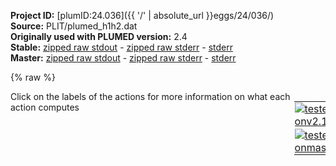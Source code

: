 **Project ID:** [plumID:24.036]({{ '/' | absolute_url }}eggs/24/036/)  
**Source:** PLIT/plumed_h1h2.dat  
**Originally used with PLUMED version:** 2.4  
**Stable:** [zipped raw stdout](plumed_h1h2.dat.plumed.stdout.txt.zip) - [zipped raw stderr](plumed_h1h2.dat.plumed.stderr.txt.zip) - [stderr](plumed_h1h2.dat.plumed.stderr)  
**Master:** [zipped raw stdout](plumed_h1h2.dat.plumed_master.stdout.txt.zip) - [zipped raw stderr](plumed_h1h2.dat.plumed_master.stderr.txt.zip) - [stderr](plumed_h1h2.dat.plumed_master.stderr)  

{% raw %}
<div style="width: 100%; float:left">
<div style="width: 90%; float:left" id="value_details_data/PLIT/plumed_h1h2.dat"> Click on the labels of the actions for more information on what each action computes </div>
<div style="width: 10%; float:left"><table><tr><td style="padding:1px"><a href="plumed_h1h2.dat.plumed.stderr"><img src="https://img.shields.io/badge/v2.10-passing-green.svg" alt="tested onv2.10" /></a></td></tr><tr><td style="padding:1px"><a href="plumed_h1h2.dat.plumed_master.stderr"><img src="https://img.shields.io/badge/master-failed-red.svg" alt="tested onmaster" /></a></td></tr></table></div></div>
<pre style="width=97%;">
<span class="plumedtooltip" style="color:green">WHOLEMOLECULES<span class="right">This action is used to rebuild molecules that can become split by the periodic boundary conditions. <a href="https://www.plumed.org/doc-master/user-doc/html/_w_h_o_l_e_m_o_l_e_c_u_l_e_s.html" style="color:green">More details</a><i></i></span></span> <span class="plumedtooltip">ENTITY0<span class="right">the atoms that make up a molecule that you wish to align<i></i></span></span>=1-166

<span style="display:none;" id="data/PLIT/plumed_h1h2.dat">The WHOLEMOLECULES action with label <b></b> calculates something</span><b name="data/PLIT/plumed_h1h2.datd0" onclick='showPath("data/PLIT/plumed_h1h2.dat","data/PLIT/plumed_h1h2.datd0","data/PLIT/plumed_h1h2.datd0","brown")'>d0</b>:  <span class="plumedtooltip" style="color:green">DISTANCE<span class="right">Calculate the distance between a pair of atoms. <a href="https://www.plumed.org/doc-master/user-doc/html/_d_i_s_t_a_n_c_e.html" style="color:green">More details</a><i></i></span></span> <span class="plumedtooltip">ATOMS<span class="right">the pair of atom that we are calculating the distance between<i></i></span></span>=14,32
<span style="display:none;" id="data/PLIT/plumed_h1h2.datd0">The DISTANCE action with label <b>d0</b> calculates the following quantities:<table  align="center" frame="void" width="95%" cellpadding="5%"><tr><td width="5%"><b> Quantity </b>  </td><td><b> Description </b> </td></tr><tr><td width="5%">d0.value</td><td>the DISTANCE between this pair of atoms</td></tr></table></span><b name="data/PLIT/plumed_h1h2.datd1" onclick='showPath("data/PLIT/plumed_h1h2.dat","data/PLIT/plumed_h1h2.datd1","data/PLIT/plumed_h1h2.datd1","brown")'>d1</b>:  <span class="plumedtooltip" style="color:green">DISTANCE<span class="right">Calculate the distance between a pair of atoms. <a href="https://www.plumed.org/doc-master/user-doc/html/_d_i_s_t_a_n_c_e.html" style="color:green">More details</a><i></i></span></span> <span class="plumedtooltip">ATOMS<span class="right">the pair of atom that we are calculating the distance between<i></i></span></span>=14,35
<span style="display:none;" id="data/PLIT/plumed_h1h2.datd1">The DISTANCE action with label <b>d1</b> calculates the following quantities:<table  align="center" frame="void" width="95%" cellpadding="5%"><tr><td width="5%"><b> Quantity </b>  </td><td><b> Description </b> </td></tr><tr><td width="5%">d1.value</td><td>the DISTANCE between this pair of atoms</td></tr></table></span><b name="data/PLIT/plumed_h1h2.datd2" onclick='showPath("data/PLIT/plumed_h1h2.dat","data/PLIT/plumed_h1h2.datd2","data/PLIT/plumed_h1h2.datd2","brown")'>d2</b>:  <span class="plumedtooltip" style="color:green">DISTANCE<span class="right">Calculate the distance between a pair of atoms. <a href="https://www.plumed.org/doc-master/user-doc/html/_d_i_s_t_a_n_c_e.html" style="color:green">More details</a><i></i></span></span> <span class="plumedtooltip">ATOMS<span class="right">the pair of atom that we are calculating the distance between<i></i></span></span>=8,27
<span style="display:none;" id="data/PLIT/plumed_h1h2.datd2">The DISTANCE action with label <b>d2</b> calculates the following quantities:<table  align="center" frame="void" width="95%" cellpadding="5%"><tr><td width="5%"><b> Quantity </b>  </td><td><b> Description </b> </td></tr><tr><td width="5%">d2.value</td><td>the DISTANCE between this pair of atoms</td></tr></table></span><b name="data/PLIT/plumed_h1h2.datd3" onclick='showPath("data/PLIT/plumed_h1h2.dat","data/PLIT/plumed_h1h2.datd3","data/PLIT/plumed_h1h2.datd3","brown")'>d3</b>:  <span class="plumedtooltip" style="color:green">DISTANCE<span class="right">Calculate the distance between a pair of atoms. <a href="https://www.plumed.org/doc-master/user-doc/html/_d_i_s_t_a_n_c_e.html" style="color:green">More details</a><i></i></span></span> <span class="plumedtooltip">ATOMS<span class="right">the pair of atom that we are calculating the distance between<i></i></span></span>=9,11
<span style="display:none;" id="data/PLIT/plumed_h1h2.datd3">The DISTANCE action with label <b>d3</b> calculates the following quantities:<table  align="center" frame="void" width="95%" cellpadding="5%"><tr><td width="5%"><b> Quantity </b>  </td><td><b> Description </b> </td></tr><tr><td width="5%">d3.value</td><td>the DISTANCE between this pair of atoms</td></tr></table></span><b name="data/PLIT/plumed_h1h2.datd4" onclick='showPath("data/PLIT/plumed_h1h2.dat","data/PLIT/plumed_h1h2.datd4","data/PLIT/plumed_h1h2.datd4","brown")'>d4</b>:  <span class="plumedtooltip" style="color:green">DISTANCE<span class="right">Calculate the distance between a pair of atoms. <a href="https://www.plumed.org/doc-master/user-doc/html/_d_i_s_t_a_n_c_e.html" style="color:green">More details</a><i></i></span></span> <span class="plumedtooltip">ATOMS<span class="right">the pair of atom that we are calculating the distance between<i></i></span></span>=9,23
<span style="display:none;" id="data/PLIT/plumed_h1h2.datd4">The DISTANCE action with label <b>d4</b> calculates the following quantities:<table  align="center" frame="void" width="95%" cellpadding="5%"><tr><td width="5%"><b> Quantity </b>  </td><td><b> Description </b> </td></tr><tr><td width="5%">d4.value</td><td>the DISTANCE between this pair of atoms</td></tr></table></span><b name="data/PLIT/plumed_h1h2.datd5" onclick='showPath("data/PLIT/plumed_h1h2.dat","data/PLIT/plumed_h1h2.datd5","data/PLIT/plumed_h1h2.datd5","brown")'>d5</b>:  <span class="plumedtooltip" style="color:green">DISTANCE<span class="right">Calculate the distance between a pair of atoms. <a href="https://www.plumed.org/doc-master/user-doc/html/_d_i_s_t_a_n_c_e.html" style="color:green">More details</a><i></i></span></span> <span class="plumedtooltip">ATOMS<span class="right">the pair of atom that we are calculating the distance between<i></i></span></span>=21,23
<span style="display:none;" id="data/PLIT/plumed_h1h2.datd5">The DISTANCE action with label <b>d5</b> calculates the following quantities:<table  align="center" frame="void" width="95%" cellpadding="5%"><tr><td width="5%"><b> Quantity </b>  </td><td><b> Description </b> </td></tr><tr><td width="5%">d5.value</td><td>the DISTANCE between this pair of atoms</td></tr></table></span><b name="data/PLIT/plumed_h1h2.datd6" onclick='showPath("data/PLIT/plumed_h1h2.dat","data/PLIT/plumed_h1h2.datd6","data/PLIT/plumed_h1h2.datd6","brown")'>d6</b>:  <span class="plumedtooltip" style="color:green">DISTANCE<span class="right">Calculate the distance between a pair of atoms. <a href="https://www.plumed.org/doc-master/user-doc/html/_d_i_s_t_a_n_c_e.html" style="color:green">More details</a><i></i></span></span> <span class="plumedtooltip">ATOMS<span class="right">the pair of atom that we are calculating the distance between<i></i></span></span>=35,40
<span style="display:none;" id="data/PLIT/plumed_h1h2.datd6">The DISTANCE action with label <b>d6</b> calculates the following quantities:<table  align="center" frame="void" width="95%" cellpadding="5%"><tr><td width="5%"><b> Quantity </b>  </td><td><b> Description </b> </td></tr><tr><td width="5%">d6.value</td><td>the DISTANCE between this pair of atoms</td></tr></table></span><b name="data/PLIT/plumed_h1h2.datddr0" onclick='showPath("data/PLIT/plumed_h1h2.dat","data/PLIT/plumed_h1h2.datddr0","data/PLIT/plumed_h1h2.datddr0","brown")'>ddr0</b>: <span class="plumedtooltip" style="color:green">TORSION<span class="right">Calculate a torsional angle. <a href="https://www.plumed.org/doc-master/user-doc/html/_t_o_r_s_i_o_n.html" style="color:green">More details</a><i></i></span></span> <span class="plumedtooltip">ATOMS<span class="right">the four atoms involved in the torsional angle<i></i></span></span>=14,62,63,17
<span style="display:none;" id="data/PLIT/plumed_h1h2.datddr0">The TORSION action with label <b>ddr0</b> calculates the following quantities:<table  align="center" frame="void" width="95%" cellpadding="5%"><tr><td width="5%"><b> Quantity </b>  </td><td><b> Description </b> </td></tr><tr><td width="5%">ddr0.value</td><td>the TORSION involving these atoms</td></tr></table></span><b name="data/PLIT/plumed_h1h2.datang0" onclick='showPath("data/PLIT/plumed_h1h2.dat","data/PLIT/plumed_h1h2.datang0","data/PLIT/plumed_h1h2.datang0","brown")'>ang0</b>: <span class="plumedtooltip" style="color:green">ANGLE<span class="right">Calculate an angle. <a href="https://www.plumed.org/doc-master/user-doc/html/_a_n_g_l_e.html" style="color:green">More details</a><i></i></span></span> <span class="plumedtooltip">ATOMS<span class="right">the list of atoms involved in this collective variable (either 3 or 4 atoms)<i></i></span></span>=1,62,65


<span style="display:none;" id="data/PLIT/plumed_h1h2.datang0">The ANGLE action with label <b>ang0</b> calculates the following quantities:<table  align="center" frame="void" width="95%" cellpadding="5%"><tr><td width="5%"><b> Quantity </b>  </td><td><b> Description </b> </td></tr><tr><td width="5%">ang0.value</td><td>the ANGLE involving these atoms</td></tr></table></span><span class="plumedtooltip" style="color:green">HISTOGRAM<span class="right">Accumulate the average probability density along a few CVs from a trajectory. <a href="https://www.plumed.org/doc-master/user-doc/html/_h_i_s_t_o_g_r_a_m.html" style="color:green">More details</a><i></i></span></span> ...
<span style="color:blue" class="comment">#UPDATE_FROM=50000</span>
  <span class="plumedtooltip">ARG<span class="right">the quantities that are being used to construct the histogram<i></i></span></span>=<b name="data/PLIT/plumed_h1h2.datd0">d0</b>
  <span class="plumedtooltip">GRID_MIN<span class="right"> the lower bounds for the grid<i></i></span></span>=0.2   <span class="plumedtooltip">GRID_MAX<span class="right"> the upper bounds for the grid<i></i></span></span>=1.2   <span class="plumedtooltip">GRID_BIN<span class="right">the number of bins for the grid<i></i></span></span>=100
  <span class="plumedtooltip">BANDWIDTH<span class="right">the bandwidths for kernel density esimtation<i></i></span></span>=0.01
  <span class="plumedtooltip">LABEL<span class="right">a label for the action so that its output can be referenced in the input to other actions<i></i></span></span>=<b name="data/PLIT/plumed_h1h2.dathh0" onclick='showPath("data/PLIT/plumed_h1h2.dat","data/PLIT/plumed_h1h2.dathh0","data/PLIT/plumed_h1h2.dathh0","brown")'>hh0</b>
... HISTOGRAM
<br/><span style="display:none;" id="data/PLIT/plumed_h1h2.dathh0">The HISTOGRAM action with label <b>hh0</b> calculates the following quantities:<table  align="center" frame="void" width="95%" cellpadding="5%"><tr><td width="5%"><b> Quantity </b>  </td><td><b> Description </b> </td></tr><tr><td width="5%">hh0.value</td><td>the estimate of the histogram as a function of the argument that was obtained</td></tr></table></span><b name="data/PLIT/plumed_h1h2.datff0" onclick='showPath("data/PLIT/plumed_h1h2.dat","data/PLIT/plumed_h1h2.datff0","data/PLIT/plumed_h1h2.datff0","brown")'>ff0</b>: <span class="plumedtooltip" style="color:green">CONVERT_TO_FES<span class="right">Convert a histogram to a free energy surface. <a href="https://www.plumed.org/doc-master/user-doc/html/_c_o_n_v_e_r_t__t_o__f_e_s.html" style="color:green">More details</a><i></i></span></span> <span class="plumedtooltip">GRID<span class="right">the histogram that you would like to convert into a free energy surface (old syntax)<i></i></span></span>=<b name="data/PLIT/plumed_h1h2.dathh0">hh0</b> <span class="plumedtooltip">TEMP<span class="right">the temperature at which you are operating<i></i></span></span>=300
<span style="display:none;" id="data/PLIT/plumed_h1h2.datff0">The CONVERT_TO_FES action with label <b>ff0</b> calculates the following quantities:<table  align="center" frame="void" width="95%" cellpadding="5%"><tr><td width="5%"><b> Quantity </b>  </td><td><b> Description </b> </td></tr><tr><td width="5%">ff0.value</td><td>the free energy surface</td></tr></table></span><span class="plumedtooltip" style="color:green">DUMPGRID<span class="right">Output the function on the grid to a file with the PLUMED grid format. <a href="https://www.plumed.org/doc-master/user-doc/html/_d_u_m_p_g_r_i_d.html" style="color:green">More details</a><i></i></span></span> <span class="plumedtooltip">GRID<span class="right">the grid you would like to print (can also use ARG for specifying what is being printed)<i></i></span></span>=<b name="data/PLIT/plumed_h1h2.datff0">ff0</b> <span class="plumedtooltip">FILE<span class="right"> the file on which to write the grid<i></i></span></span>=fes_d0.dat


<span class="plumedtooltip" style="color:green">HISTOGRAM<span class="right">Accumulate the average probability density along a few CVs from a trajectory. <a href="https://www.plumed.org/doc-master/user-doc/html/_h_i_s_t_o_g_r_a_m.html" style="color:green">More details</a><i></i></span></span> ...
<span style="color:blue" class="comment">#UPDATE_FROM=50000</span>
  <span class="plumedtooltip">ARG<span class="right">the quantities that are being used to construct the histogram<i></i></span></span>=<b name="data/PLIT/plumed_h1h2.datd1">d1</b>
  <span class="plumedtooltip">GRID_MIN<span class="right"> the lower bounds for the grid<i></i></span></span>=0.2   <span class="plumedtooltip">GRID_MAX<span class="right"> the upper bounds for the grid<i></i></span></span>=1.2   <span class="plumedtooltip">GRID_BIN<span class="right">the number of bins for the grid<i></i></span></span>=100
  <span class="plumedtooltip">BANDWIDTH<span class="right">the bandwidths for kernel density esimtation<i></i></span></span>=0.01
  <span class="plumedtooltip">LABEL<span class="right">a label for the action so that its output can be referenced in the input to other actions<i></i></span></span>=<b name="data/PLIT/plumed_h1h2.dathh1" onclick='showPath("data/PLIT/plumed_h1h2.dat","data/PLIT/plumed_h1h2.dathh1","data/PLIT/plumed_h1h2.dathh1","brown")'>hh1</b>
... HISTOGRAM
<br/><span style="display:none;" id="data/PLIT/plumed_h1h2.dathh1">The HISTOGRAM action with label <b>hh1</b> calculates the following quantities:<table  align="center" frame="void" width="95%" cellpadding="5%"><tr><td width="5%"><b> Quantity </b>  </td><td><b> Description </b> </td></tr><tr><td width="5%">hh1.value</td><td>the estimate of the histogram as a function of the argument that was obtained</td></tr></table></span><b name="data/PLIT/plumed_h1h2.datff1" onclick='showPath("data/PLIT/plumed_h1h2.dat","data/PLIT/plumed_h1h2.datff1","data/PLIT/plumed_h1h2.datff1","brown")'>ff1</b>: <span class="plumedtooltip" style="color:green">CONVERT_TO_FES<span class="right">Convert a histogram to a free energy surface. <a href="https://www.plumed.org/doc-master/user-doc/html/_c_o_n_v_e_r_t__t_o__f_e_s.html" style="color:green">More details</a><i></i></span></span> <span class="plumedtooltip">GRID<span class="right">the histogram that you would like to convert into a free energy surface (old syntax)<i></i></span></span>=<b name="data/PLIT/plumed_h1h2.dathh1">hh1</b> <span class="plumedtooltip">TEMP<span class="right">the temperature at which you are operating<i></i></span></span>=300
<span style="display:none;" id="data/PLIT/plumed_h1h2.datff1">The CONVERT_TO_FES action with label <b>ff1</b> calculates the following quantities:<table  align="center" frame="void" width="95%" cellpadding="5%"><tr><td width="5%"><b> Quantity </b>  </td><td><b> Description </b> </td></tr><tr><td width="5%">ff1.value</td><td>the free energy surface</td></tr></table></span><span class="plumedtooltip" style="color:green">DUMPGRID<span class="right">Output the function on the grid to a file with the PLUMED grid format. <a href="https://www.plumed.org/doc-master/user-doc/html/_d_u_m_p_g_r_i_d.html" style="color:green">More details</a><i></i></span></span> <span class="plumedtooltip">GRID<span class="right">the grid you would like to print (can also use ARG for specifying what is being printed)<i></i></span></span>=<b name="data/PLIT/plumed_h1h2.datff1">ff1</b> <span class="plumedtooltip">FILE<span class="right"> the file on which to write the grid<i></i></span></span>=fes_d1.dat

<span class="plumedtooltip" style="color:green">HISTOGRAM<span class="right">Accumulate the average probability density along a few CVs from a trajectory. <a href="https://www.plumed.org/doc-master/user-doc/html/_h_i_s_t_o_g_r_a_m.html" style="color:green">More details</a><i></i></span></span> ...
<span style="color:blue" class="comment">#UPDATE_FROM=50000</span>
  <span class="plumedtooltip">ARG<span class="right">the quantities that are being used to construct the histogram<i></i></span></span>=<b name="data/PLIT/plumed_h1h2.datd2">d2</b> 
  <span class="plumedtooltip">GRID_MIN<span class="right"> the lower bounds for the grid<i></i></span></span>=0.2   <span class="plumedtooltip">GRID_MAX<span class="right"> the upper bounds for the grid<i></i></span></span>=1.2   <span class="plumedtooltip">GRID_BIN<span class="right">the number of bins for the grid<i></i></span></span>=100
  <span class="plumedtooltip">BANDWIDTH<span class="right">the bandwidths for kernel density esimtation<i></i></span></span>=0.01
  <span class="plumedtooltip">LABEL<span class="right">a label for the action so that its output can be referenced in the input to other actions<i></i></span></span>=<b name="data/PLIT/plumed_h1h2.dathh2" onclick='showPath("data/PLIT/plumed_h1h2.dat","data/PLIT/plumed_h1h2.dathh2","data/PLIT/plumed_h1h2.dathh2","brown")'>hh2</b>
... HISTOGRAM
<br/><span style="display:none;" id="data/PLIT/plumed_h1h2.dathh2">The HISTOGRAM action with label <b>hh2</b> calculates the following quantities:<table  align="center" frame="void" width="95%" cellpadding="5%"><tr><td width="5%"><b> Quantity </b>  </td><td><b> Description </b> </td></tr><tr><td width="5%">hh2.value</td><td>the estimate of the histogram as a function of the argument that was obtained</td></tr></table></span><b name="data/PLIT/plumed_h1h2.datff2" onclick='showPath("data/PLIT/plumed_h1h2.dat","data/PLIT/plumed_h1h2.datff2","data/PLIT/plumed_h1h2.datff2","brown")'>ff2</b>: <span class="plumedtooltip" style="color:green">CONVERT_TO_FES<span class="right">Convert a histogram to a free energy surface. <a href="https://www.plumed.org/doc-master/user-doc/html/_c_o_n_v_e_r_t__t_o__f_e_s.html" style="color:green">More details</a><i></i></span></span> <span class="plumedtooltip">GRID<span class="right">the histogram that you would like to convert into a free energy surface (old syntax)<i></i></span></span>=<b name="data/PLIT/plumed_h1h2.dathh2">hh2</b> <span class="plumedtooltip">TEMP<span class="right">the temperature at which you are operating<i></i></span></span>=300
<span style="display:none;" id="data/PLIT/plumed_h1h2.datff2">The CONVERT_TO_FES action with label <b>ff2</b> calculates the following quantities:<table  align="center" frame="void" width="95%" cellpadding="5%"><tr><td width="5%"><b> Quantity </b>  </td><td><b> Description </b> </td></tr><tr><td width="5%">ff2.value</td><td>the free energy surface</td></tr></table></span><span class="plumedtooltip" style="color:green">DUMPGRID<span class="right">Output the function on the grid to a file with the PLUMED grid format. <a href="https://www.plumed.org/doc-master/user-doc/html/_d_u_m_p_g_r_i_d.html" style="color:green">More details</a><i></i></span></span> <span class="plumedtooltip">GRID<span class="right">the grid you would like to print (can also use ARG for specifying what is being printed)<i></i></span></span>=<b name="data/PLIT/plumed_h1h2.datff2">ff2</b> <span class="plumedtooltip">FILE<span class="right"> the file on which to write the grid<i></i></span></span>=fes_d2.dat

<span class="plumedtooltip" style="color:green">HISTOGRAM<span class="right">Accumulate the average probability density along a few CVs from a trajectory. <a href="https://www.plumed.org/doc-master/user-doc/html/_h_i_s_t_o_g_r_a_m.html" style="color:green">More details</a><i></i></span></span> ...
<span style="color:blue" class="comment">#UPDATE_FROM=50000</span>
  <span class="plumedtooltip">ARG<span class="right">the quantities that are being used to construct the histogram<i></i></span></span>=<b name="data/PLIT/plumed_h1h2.datd3">d3</b>
  <span class="plumedtooltip">GRID_MIN<span class="right"> the lower bounds for the grid<i></i></span></span>=0.2   <span class="plumedtooltip">GRID_MAX<span class="right"> the upper bounds for the grid<i></i></span></span>=1.2   <span class="plumedtooltip">GRID_BIN<span class="right">the number of bins for the grid<i></i></span></span>=100
  <span class="plumedtooltip">BANDWIDTH<span class="right">the bandwidths for kernel density esimtation<i></i></span></span>=0.01
  <span class="plumedtooltip">LABEL<span class="right">a label for the action so that its output can be referenced in the input to other actions<i></i></span></span>=<b name="data/PLIT/plumed_h1h2.dathh3" onclick='showPath("data/PLIT/plumed_h1h2.dat","data/PLIT/plumed_h1h2.dathh3","data/PLIT/plumed_h1h2.dathh3","brown")'>hh3</b>
... HISTOGRAM
<br/><span style="display:none;" id="data/PLIT/plumed_h1h2.dathh3">The HISTOGRAM action with label <b>hh3</b> calculates the following quantities:<table  align="center" frame="void" width="95%" cellpadding="5%"><tr><td width="5%"><b> Quantity </b>  </td><td><b> Description </b> </td></tr><tr><td width="5%">hh3.value</td><td>the estimate of the histogram as a function of the argument that was obtained</td></tr></table></span><b name="data/PLIT/plumed_h1h2.datff3" onclick='showPath("data/PLIT/plumed_h1h2.dat","data/PLIT/plumed_h1h2.datff3","data/PLIT/plumed_h1h2.datff3","brown")'>ff3</b>: <span class="plumedtooltip" style="color:green">CONVERT_TO_FES<span class="right">Convert a histogram to a free energy surface. <a href="https://www.plumed.org/doc-master/user-doc/html/_c_o_n_v_e_r_t__t_o__f_e_s.html" style="color:green">More details</a><i></i></span></span> <span class="plumedtooltip">GRID<span class="right">the histogram that you would like to convert into a free energy surface (old syntax)<i></i></span></span>=<b name="data/PLIT/plumed_h1h2.dathh3">hh3</b> <span class="plumedtooltip">TEMP<span class="right">the temperature at which you are operating<i></i></span></span>=300
<span style="display:none;" id="data/PLIT/plumed_h1h2.datff3">The CONVERT_TO_FES action with label <b>ff3</b> calculates the following quantities:<table  align="center" frame="void" width="95%" cellpadding="5%"><tr><td width="5%"><b> Quantity </b>  </td><td><b> Description </b> </td></tr><tr><td width="5%">ff3.value</td><td>the free energy surface</td></tr></table></span><span class="plumedtooltip" style="color:green">DUMPGRID<span class="right">Output the function on the grid to a file with the PLUMED grid format. <a href="https://www.plumed.org/doc-master/user-doc/html/_d_u_m_p_g_r_i_d.html" style="color:green">More details</a><i></i></span></span> <span class="plumedtooltip">GRID<span class="right">the grid you would like to print (can also use ARG for specifying what is being printed)<i></i></span></span>=<b name="data/PLIT/plumed_h1h2.datff3">ff3</b> <span class="plumedtooltip">FILE<span class="right"> the file on which to write the grid<i></i></span></span>=fes_d3.dat

<span class="plumedtooltip" style="color:green">HISTOGRAM<span class="right">Accumulate the average probability density along a few CVs from a trajectory. <a href="https://www.plumed.org/doc-master/user-doc/html/_h_i_s_t_o_g_r_a_m.html" style="color:green">More details</a><i></i></span></span> ...
<span style="color:blue" class="comment">#UPDATE_FROM=50000</span>
  <span class="plumedtooltip">ARG<span class="right">the quantities that are being used to construct the histogram<i></i></span></span>=<b name="data/PLIT/plumed_h1h2.datd4">d4</b>
  <span class="plumedtooltip">GRID_MIN<span class="right"> the lower bounds for the grid<i></i></span></span>=0.2   <span class="plumedtooltip">GRID_MAX<span class="right"> the upper bounds for the grid<i></i></span></span>=1.2   <span class="plumedtooltip">GRID_BIN<span class="right">the number of bins for the grid<i></i></span></span>=100
  <span class="plumedtooltip">BANDWIDTH<span class="right">the bandwidths for kernel density esimtation<i></i></span></span>=0.01
  <span class="plumedtooltip">LABEL<span class="right">a label for the action so that its output can be referenced in the input to other actions<i></i></span></span>=<b name="data/PLIT/plumed_h1h2.dathh4" onclick='showPath("data/PLIT/plumed_h1h2.dat","data/PLIT/plumed_h1h2.dathh4","data/PLIT/plumed_h1h2.dathh4","brown")'>hh4</b>
... HISTOGRAM
<br/><span style="display:none;" id="data/PLIT/plumed_h1h2.dathh4">The HISTOGRAM action with label <b>hh4</b> calculates the following quantities:<table  align="center" frame="void" width="95%" cellpadding="5%"><tr><td width="5%"><b> Quantity </b>  </td><td><b> Description </b> </td></tr><tr><td width="5%">hh4.value</td><td>the estimate of the histogram as a function of the argument that was obtained</td></tr></table></span><b name="data/PLIT/plumed_h1h2.datff4" onclick='showPath("data/PLIT/plumed_h1h2.dat","data/PLIT/plumed_h1h2.datff4","data/PLIT/plumed_h1h2.datff4","brown")'>ff4</b>: <span class="plumedtooltip" style="color:green">CONVERT_TO_FES<span class="right">Convert a histogram to a free energy surface. <a href="https://www.plumed.org/doc-master/user-doc/html/_c_o_n_v_e_r_t__t_o__f_e_s.html" style="color:green">More details</a><i></i></span></span> <span class="plumedtooltip">GRID<span class="right">the histogram that you would like to convert into a free energy surface (old syntax)<i></i></span></span>=<b name="data/PLIT/plumed_h1h2.dathh4">hh4</b> <span class="plumedtooltip">TEMP<span class="right">the temperature at which you are operating<i></i></span></span>=300
<span style="display:none;" id="data/PLIT/plumed_h1h2.datff4">The CONVERT_TO_FES action with label <b>ff4</b> calculates the following quantities:<table  align="center" frame="void" width="95%" cellpadding="5%"><tr><td width="5%"><b> Quantity </b>  </td><td><b> Description </b> </td></tr><tr><td width="5%">ff4.value</td><td>the free energy surface</td></tr></table></span><span class="plumedtooltip" style="color:green">DUMPGRID<span class="right">Output the function on the grid to a file with the PLUMED grid format. <a href="https://www.plumed.org/doc-master/user-doc/html/_d_u_m_p_g_r_i_d.html" style="color:green">More details</a><i></i></span></span> <span class="plumedtooltip">GRID<span class="right">the grid you would like to print (can also use ARG for specifying what is being printed)<i></i></span></span>=<b name="data/PLIT/plumed_h1h2.datff4">ff4</b> <span class="plumedtooltip">FILE<span class="right"> the file on which to write the grid<i></i></span></span>=fes_d4.dat

<span class="plumedtooltip" style="color:green">HISTOGRAM<span class="right">Accumulate the average probability density along a few CVs from a trajectory. <a href="https://www.plumed.org/doc-master/user-doc/html/_h_i_s_t_o_g_r_a_m.html" style="color:green">More details</a><i></i></span></span> ...
<span style="color:blue" class="comment">#UPDATE_FROM=50000</span>
  <span class="plumedtooltip">ARG<span class="right">the quantities that are being used to construct the histogram<i></i></span></span>=<b name="data/PLIT/plumed_h1h2.datd5">d5</b>
  <span class="plumedtooltip">GRID_MIN<span class="right"> the lower bounds for the grid<i></i></span></span>=0.2   <span class="plumedtooltip">GRID_MAX<span class="right"> the upper bounds for the grid<i></i></span></span>=1.2   <span class="plumedtooltip">GRID_BIN<span class="right">the number of bins for the grid<i></i></span></span>=100
  <span class="plumedtooltip">BANDWIDTH<span class="right">the bandwidths for kernel density esimtation<i></i></span></span>=0.01
  <span class="plumedtooltip">LABEL<span class="right">a label for the action so that its output can be referenced in the input to other actions<i></i></span></span>=<b name="data/PLIT/plumed_h1h2.dathh5" onclick='showPath("data/PLIT/plumed_h1h2.dat","data/PLIT/plumed_h1h2.dathh5","data/PLIT/plumed_h1h2.dathh5","brown")'>hh5</b>
... HISTOGRAM
<br/><span style="display:none;" id="data/PLIT/plumed_h1h2.dathh5">The HISTOGRAM action with label <b>hh5</b> calculates the following quantities:<table  align="center" frame="void" width="95%" cellpadding="5%"><tr><td width="5%"><b> Quantity </b>  </td><td><b> Description </b> </td></tr><tr><td width="5%">hh5.value</td><td>the estimate of the histogram as a function of the argument that was obtained</td></tr></table></span><b name="data/PLIT/plumed_h1h2.datff5" onclick='showPath("data/PLIT/plumed_h1h2.dat","data/PLIT/plumed_h1h2.datff5","data/PLIT/plumed_h1h2.datff5","brown")'>ff5</b>: <span class="plumedtooltip" style="color:green">CONVERT_TO_FES<span class="right">Convert a histogram to a free energy surface. <a href="https://www.plumed.org/doc-master/user-doc/html/_c_o_n_v_e_r_t__t_o__f_e_s.html" style="color:green">More details</a><i></i></span></span> <span class="plumedtooltip">GRID<span class="right">the histogram that you would like to convert into a free energy surface (old syntax)<i></i></span></span>=<b name="data/PLIT/plumed_h1h2.dathh5">hh5</b> <span class="plumedtooltip">TEMP<span class="right">the temperature at which you are operating<i></i></span></span>=300
<span style="display:none;" id="data/PLIT/plumed_h1h2.datff5">The CONVERT_TO_FES action with label <b>ff5</b> calculates the following quantities:<table  align="center" frame="void" width="95%" cellpadding="5%"><tr><td width="5%"><b> Quantity </b>  </td><td><b> Description </b> </td></tr><tr><td width="5%">ff5.value</td><td>the free energy surface</td></tr></table></span><span class="plumedtooltip" style="color:green">DUMPGRID<span class="right">Output the function on the grid to a file with the PLUMED grid format. <a href="https://www.plumed.org/doc-master/user-doc/html/_d_u_m_p_g_r_i_d.html" style="color:green">More details</a><i></i></span></span> <span class="plumedtooltip">GRID<span class="right">the grid you would like to print (can also use ARG for specifying what is being printed)<i></i></span></span>=<b name="data/PLIT/plumed_h1h2.datff5">ff5</b> <span class="plumedtooltip">FILE<span class="right"> the file on which to write the grid<i></i></span></span>=fes_d5.dat

<span class="plumedtooltip" style="color:green">HISTOGRAM<span class="right">Accumulate the average probability density along a few CVs from a trajectory. <a href="https://www.plumed.org/doc-master/user-doc/html/_h_i_s_t_o_g_r_a_m.html" style="color:green">More details</a><i></i></span></span> ...
<span style="color:blue" class="comment">#UPDATE_FROM=50000</span>
  <span class="plumedtooltip">ARG<span class="right">the quantities that are being used to construct the histogram<i></i></span></span>=<b name="data/PLIT/plumed_h1h2.datd6">d6</b>
  <span class="plumedtooltip">GRID_MIN<span class="right"> the lower bounds for the grid<i></i></span></span>=0.2   <span class="plumedtooltip">GRID_MAX<span class="right"> the upper bounds for the grid<i></i></span></span>=1.2   <span class="plumedtooltip">GRID_BIN<span class="right">the number of bins for the grid<i></i></span></span>=100
  <span class="plumedtooltip">BANDWIDTH<span class="right">the bandwidths for kernel density esimtation<i></i></span></span>=0.01
  <span class="plumedtooltip">LABEL<span class="right">a label for the action so that its output can be referenced in the input to other actions<i></i></span></span>=<b name="data/PLIT/plumed_h1h2.dathh6" onclick='showPath("data/PLIT/plumed_h1h2.dat","data/PLIT/plumed_h1h2.dathh6","data/PLIT/plumed_h1h2.dathh6","brown")'>hh6</b>
... HISTOGRAM
<br/><span style="display:none;" id="data/PLIT/plumed_h1h2.dathh6">The HISTOGRAM action with label <b>hh6</b> calculates the following quantities:<table  align="center" frame="void" width="95%" cellpadding="5%"><tr><td width="5%"><b> Quantity </b>  </td><td><b> Description </b> </td></tr><tr><td width="5%">hh6.value</td><td>the estimate of the histogram as a function of the argument that was obtained</td></tr></table></span><b name="data/PLIT/plumed_h1h2.datff6" onclick='showPath("data/PLIT/plumed_h1h2.dat","data/PLIT/plumed_h1h2.datff6","data/PLIT/plumed_h1h2.datff6","brown")'>ff6</b>: <span class="plumedtooltip" style="color:green">CONVERT_TO_FES<span class="right">Convert a histogram to a free energy surface. <a href="https://www.plumed.org/doc-master/user-doc/html/_c_o_n_v_e_r_t__t_o__f_e_s.html" style="color:green">More details</a><i></i></span></span> <span class="plumedtooltip">GRID<span class="right">the histogram that you would like to convert into a free energy surface (old syntax)<i></i></span></span>=<b name="data/PLIT/plumed_h1h2.dathh6">hh6</b> <span class="plumedtooltip">TEMP<span class="right">the temperature at which you are operating<i></i></span></span>=300
<span style="display:none;" id="data/PLIT/plumed_h1h2.datff6">The CONVERT_TO_FES action with label <b>ff6</b> calculates the following quantities:<table  align="center" frame="void" width="95%" cellpadding="5%"><tr><td width="5%"><b> Quantity </b>  </td><td><b> Description </b> </td></tr><tr><td width="5%">ff6.value</td><td>the free energy surface</td></tr></table></span><span class="plumedtooltip" style="color:green">DUMPGRID<span class="right">Output the function on the grid to a file with the PLUMED grid format. <a href="https://www.plumed.org/doc-master/user-doc/html/_d_u_m_p_g_r_i_d.html" style="color:green">More details</a><i></i></span></span> <span class="plumedtooltip">GRID<span class="right">the grid you would like to print (can also use ARG for specifying what is being printed)<i></i></span></span>=<b name="data/PLIT/plumed_h1h2.datff6">ff6</b> <span class="plumedtooltip">FILE<span class="right"> the file on which to write the grid<i></i></span></span>=fes_d6.dat


<span class="plumedtooltip" style="color:green">HISTOGRAM<span class="right">Accumulate the average probability density along a few CVs from a trajectory. <a href="https://www.plumed.org/doc-master/user-doc/html/_h_i_s_t_o_g_r_a_m.html" style="color:green">More details</a><i></i></span></span> ...
<span style="color:blue" class="comment">#UPDATE_FROM=50000</span>
  <span class="plumedtooltip">ARG<span class="right">the quantities that are being used to construct the histogram<i></i></span></span>=<b name="data/PLIT/plumed_h1h2.datd0">d0</b>,<b name="data/PLIT/plumed_h1h2.datd1">d1</b>
  <span class="plumedtooltip">GRID_MIN<span class="right"> the lower bounds for the grid<i></i></span></span>=0.2,0.2   <span class="plumedtooltip">GRID_MAX<span class="right"> the upper bounds for the grid<i></i></span></span>=1.2,1.2   <span class="plumedtooltip">GRID_BIN<span class="right">the number of bins for the grid<i></i></span></span>=100,100
  <span class="plumedtooltip">BANDWIDTH<span class="right">the bandwidths for kernel density esimtation<i></i></span></span>=0.01,0.01
  <span class="plumedtooltip">LABEL<span class="right">a label for the action so that its output can be referenced in the input to other actions<i></i></span></span>=<b name="data/PLIT/plumed_h1h2.dathh7" onclick='showPath("data/PLIT/plumed_h1h2.dat","data/PLIT/plumed_h1h2.dathh7","data/PLIT/plumed_h1h2.dathh7","brown")'>hh7</b>
... HISTOGRAM
<br/><span style="display:none;" id="data/PLIT/plumed_h1h2.dathh7">The HISTOGRAM action with label <b>hh7</b> calculates the following quantities:<table  align="center" frame="void" width="95%" cellpadding="5%"><tr><td width="5%"><b> Quantity </b>  </td><td><b> Description </b> </td></tr><tr><td width="5%">hh7.value</td><td>the estimate of the histogram as a function of the argument that was obtained</td></tr></table></span><b name="data/PLIT/plumed_h1h2.datff7" onclick='showPath("data/PLIT/plumed_h1h2.dat","data/PLIT/plumed_h1h2.datff7","data/PLIT/plumed_h1h2.datff7","brown")'>ff7</b>: <span class="plumedtooltip" style="color:green">CONVERT_TO_FES<span class="right">Convert a histogram to a free energy surface. <a href="https://www.plumed.org/doc-master/user-doc/html/_c_o_n_v_e_r_t__t_o__f_e_s.html" style="color:green">More details</a><i></i></span></span> <span class="plumedtooltip">GRID<span class="right">the histogram that you would like to convert into a free energy surface (old syntax)<i></i></span></span>=<b name="data/PLIT/plumed_h1h2.dathh7">hh7</b> <span class="plumedtooltip">TEMP<span class="right">the temperature at which you are operating<i></i></span></span>=300
<span style="display:none;" id="data/PLIT/plumed_h1h2.datff7">The CONVERT_TO_FES action with label <b>ff7</b> calculates the following quantities:<table  align="center" frame="void" width="95%" cellpadding="5%"><tr><td width="5%"><b> Quantity </b>  </td><td><b> Description </b> </td></tr><tr><td width="5%">ff7.value</td><td>the free energy surface</td></tr></table></span><span class="plumedtooltip" style="color:green">DUMPGRID<span class="right">Output the function on the grid to a file with the PLUMED grid format. <a href="https://www.plumed.org/doc-master/user-doc/html/_d_u_m_p_g_r_i_d.html" style="color:green">More details</a><i></i></span></span> <span class="plumedtooltip">GRID<span class="right">the grid you would like to print (can also use ARG for specifying what is being printed)<i></i></span></span>=<b name="data/PLIT/plumed_h1h2.datff7">ff7</b> <span class="plumedtooltip">FILE<span class="right"> the file on which to write the grid<i></i></span></span>=fes_d0d1.dat


<span class="plumedtooltip" style="color:green">HISTOGRAM<span class="right">Accumulate the average probability density along a few CVs from a trajectory. <a href="https://www.plumed.org/doc-master/user-doc/html/_h_i_s_t_o_g_r_a_m.html" style="color:green">More details</a><i></i></span></span> ...
<span style="color:blue" class="comment">#UPDATE_FROM=50000</span>
  <span class="plumedtooltip">ARG<span class="right">the quantities that are being used to construct the histogram<i></i></span></span>=<b name="data/PLIT/plumed_h1h2.datd1">d1</b>,<b name="data/PLIT/plumed_h1h2.datd2">d2</b>
  <span class="plumedtooltip">GRID_MIN<span class="right"> the lower bounds for the grid<i></i></span></span>=0.2,0.2   <span class="plumedtooltip">GRID_MAX<span class="right"> the upper bounds for the grid<i></i></span></span>=1.2,1.2   <span class="plumedtooltip">GRID_BIN<span class="right">the number of bins for the grid<i></i></span></span>=100,100
  <span class="plumedtooltip">BANDWIDTH<span class="right">the bandwidths for kernel density esimtation<i></i></span></span>=0.01,0.01
  <span class="plumedtooltip">LABEL<span class="right">a label for the action so that its output can be referenced in the input to other actions<i></i></span></span>=<b name="data/PLIT/plumed_h1h2.dathh8" onclick='showPath("data/PLIT/plumed_h1h2.dat","data/PLIT/plumed_h1h2.dathh8","data/PLIT/plumed_h1h2.dathh8","brown")'>hh8</b>
... HISTOGRAM
<br/><span style="display:none;" id="data/PLIT/plumed_h1h2.dathh8">The HISTOGRAM action with label <b>hh8</b> calculates the following quantities:<table  align="center" frame="void" width="95%" cellpadding="5%"><tr><td width="5%"><b> Quantity </b>  </td><td><b> Description </b> </td></tr><tr><td width="5%">hh8.value</td><td>the estimate of the histogram as a function of the argument that was obtained</td></tr></table></span><b name="data/PLIT/plumed_h1h2.datff8" onclick='showPath("data/PLIT/plumed_h1h2.dat","data/PLIT/plumed_h1h2.datff8","data/PLIT/plumed_h1h2.datff8","brown")'>ff8</b>: <span class="plumedtooltip" style="color:green">CONVERT_TO_FES<span class="right">Convert a histogram to a free energy surface. <a href="https://www.plumed.org/doc-master/user-doc/html/_c_o_n_v_e_r_t__t_o__f_e_s.html" style="color:green">More details</a><i></i></span></span> <span class="plumedtooltip">GRID<span class="right">the histogram that you would like to convert into a free energy surface (old syntax)<i></i></span></span>=<b name="data/PLIT/plumed_h1h2.dathh8">hh8</b> <span class="plumedtooltip">TEMP<span class="right">the temperature at which you are operating<i></i></span></span>=300
<span style="display:none;" id="data/PLIT/plumed_h1h2.datff8">The CONVERT_TO_FES action with label <b>ff8</b> calculates the following quantities:<table  align="center" frame="void" width="95%" cellpadding="5%"><tr><td width="5%"><b> Quantity </b>  </td><td><b> Description </b> </td></tr><tr><td width="5%">ff8.value</td><td>the free energy surface</td></tr></table></span><span class="plumedtooltip" style="color:green">DUMPGRID<span class="right">Output the function on the grid to a file with the PLUMED grid format. <a href="https://www.plumed.org/doc-master/user-doc/html/_d_u_m_p_g_r_i_d.html" style="color:green">More details</a><i></i></span></span> <span class="plumedtooltip">GRID<span class="right">the grid you would like to print (can also use ARG for specifying what is being printed)<i></i></span></span>=<b name="data/PLIT/plumed_h1h2.datff8">ff8</b> <span class="plumedtooltip">FILE<span class="right"> the file on which to write the grid<i></i></span></span>=fes_d1d2.dat

<span class="plumedtooltip" style="color:green">HISTOGRAM<span class="right">Accumulate the average probability density along a few CVs from a trajectory. <a href="https://www.plumed.org/doc-master/user-doc/html/_h_i_s_t_o_g_r_a_m.html" style="color:green">More details</a><i></i></span></span> ...
<span style="color:blue" class="comment">#UPDATE_FROM=50000</span>
  <span class="plumedtooltip">ARG<span class="right">the quantities that are being used to construct the histogram<i></i></span></span>=<b name="data/PLIT/plumed_h1h2.datd2">d2</b>,<b name="data/PLIT/plumed_h1h2.datd3">d3</b>
  <span class="plumedtooltip">GRID_MIN<span class="right"> the lower bounds for the grid<i></i></span></span>=0.2,0.2   <span class="plumedtooltip">GRID_MAX<span class="right"> the upper bounds for the grid<i></i></span></span>=1.2,1.2   <span class="plumedtooltip">GRID_BIN<span class="right">the number of bins for the grid<i></i></span></span>=100,100
  <span class="plumedtooltip">BANDWIDTH<span class="right">the bandwidths for kernel density esimtation<i></i></span></span>=0.01,0.01
  <span class="plumedtooltip">LABEL<span class="right">a label for the action so that its output can be referenced in the input to other actions<i></i></span></span>=<b name="data/PLIT/plumed_h1h2.dathh9" onclick='showPath("data/PLIT/plumed_h1h2.dat","data/PLIT/plumed_h1h2.dathh9","data/PLIT/plumed_h1h2.dathh9","brown")'>hh9</b>
... HISTOGRAM
<br/><span style="display:none;" id="data/PLIT/plumed_h1h2.dathh9">The HISTOGRAM action with label <b>hh9</b> calculates the following quantities:<table  align="center" frame="void" width="95%" cellpadding="5%"><tr><td width="5%"><b> Quantity </b>  </td><td><b> Description </b> </td></tr><tr><td width="5%">hh9.value</td><td>the estimate of the histogram as a function of the argument that was obtained</td></tr></table></span><b name="data/PLIT/plumed_h1h2.datff9" onclick='showPath("data/PLIT/plumed_h1h2.dat","data/PLIT/plumed_h1h2.datff9","data/PLIT/plumed_h1h2.datff9","brown")'>ff9</b>: <span class="plumedtooltip" style="color:green">CONVERT_TO_FES<span class="right">Convert a histogram to a free energy surface. <a href="https://www.plumed.org/doc-master/user-doc/html/_c_o_n_v_e_r_t__t_o__f_e_s.html" style="color:green">More details</a><i></i></span></span> <span class="plumedtooltip">GRID<span class="right">the histogram that you would like to convert into a free energy surface (old syntax)<i></i></span></span>=<b name="data/PLIT/plumed_h1h2.dathh9">hh9</b> <span class="plumedtooltip">TEMP<span class="right">the temperature at which you are operating<i></i></span></span>=300
<span style="display:none;" id="data/PLIT/plumed_h1h2.datff9">The CONVERT_TO_FES action with label <b>ff9</b> calculates the following quantities:<table  align="center" frame="void" width="95%" cellpadding="5%"><tr><td width="5%"><b> Quantity </b>  </td><td><b> Description </b> </td></tr><tr><td width="5%">ff9.value</td><td>the free energy surface</td></tr></table></span><span class="plumedtooltip" style="color:green">DUMPGRID<span class="right">Output the function on the grid to a file with the PLUMED grid format. <a href="https://www.plumed.org/doc-master/user-doc/html/_d_u_m_p_g_r_i_d.html" style="color:green">More details</a><i></i></span></span> <span class="plumedtooltip">GRID<span class="right">the grid you would like to print (can also use ARG for specifying what is being printed)<i></i></span></span>=<b name="data/PLIT/plumed_h1h2.datff9">ff9</b> <span class="plumedtooltip">FILE<span class="right"> the file on which to write the grid<i></i></span></span>=fes_d2d3.dat

<span class="plumedtooltip" style="color:green">HISTOGRAM<span class="right">Accumulate the average probability density along a few CVs from a trajectory. <a href="https://www.plumed.org/doc-master/user-doc/html/_h_i_s_t_o_g_r_a_m.html" style="color:green">More details</a><i></i></span></span> ...
<span style="color:blue" class="comment">#UPDATE_FROM=50000</span>
  <span class="plumedtooltip">ARG<span class="right">the quantities that are being used to construct the histogram<i></i></span></span>=<b name="data/PLIT/plumed_h1h2.datd3">d3</b>,<b name="data/PLIT/plumed_h1h2.datd4">d4</b>
  <span class="plumedtooltip">GRID_MIN<span class="right"> the lower bounds for the grid<i></i></span></span>=0.2,0.2   <span class="plumedtooltip">GRID_MAX<span class="right"> the upper bounds for the grid<i></i></span></span>=1.2,1.2   <span class="plumedtooltip">GRID_BIN<span class="right">the number of bins for the grid<i></i></span></span>=100,100
  <span class="plumedtooltip">BANDWIDTH<span class="right">the bandwidths for kernel density esimtation<i></i></span></span>=0.01,0.01
  <span class="plumedtooltip">LABEL<span class="right">a label for the action so that its output can be referenced in the input to other actions<i></i></span></span>=<b name="data/PLIT/plumed_h1h2.dathh10" onclick='showPath("data/PLIT/plumed_h1h2.dat","data/PLIT/plumed_h1h2.dathh10","data/PLIT/plumed_h1h2.dathh10","brown")'>hh10</b>
... HISTOGRAM
<br/><span style="display:none;" id="data/PLIT/plumed_h1h2.dathh10">The HISTOGRAM action with label <b>hh10</b> calculates the following quantities:<table  align="center" frame="void" width="95%" cellpadding="5%"><tr><td width="5%"><b> Quantity </b>  </td><td><b> Description </b> </td></tr><tr><td width="5%">hh10.value</td><td>the estimate of the histogram as a function of the argument that was obtained</td></tr></table></span><b name="data/PLIT/plumed_h1h2.datff10" onclick='showPath("data/PLIT/plumed_h1h2.dat","data/PLIT/plumed_h1h2.datff10","data/PLIT/plumed_h1h2.datff10","brown")'>ff10</b>: <span class="plumedtooltip" style="color:green">CONVERT_TO_FES<span class="right">Convert a histogram to a free energy surface. <a href="https://www.plumed.org/doc-master/user-doc/html/_c_o_n_v_e_r_t__t_o__f_e_s.html" style="color:green">More details</a><i></i></span></span> <span class="plumedtooltip">GRID<span class="right">the histogram that you would like to convert into a free energy surface (old syntax)<i></i></span></span>=<b name="data/PLIT/plumed_h1h2.dathh10">hh10</b> <span class="plumedtooltip">TEMP<span class="right">the temperature at which you are operating<i></i></span></span>=300
<span style="display:none;" id="data/PLIT/plumed_h1h2.datff10">The CONVERT_TO_FES action with label <b>ff10</b> calculates the following quantities:<table  align="center" frame="void" width="95%" cellpadding="5%"><tr><td width="5%"><b> Quantity </b>  </td><td><b> Description </b> </td></tr><tr><td width="5%">ff10.value</td><td>the free energy surface</td></tr></table></span><span class="plumedtooltip" style="color:green">DUMPGRID<span class="right">Output the function on the grid to a file with the PLUMED grid format. <a href="https://www.plumed.org/doc-master/user-doc/html/_d_u_m_p_g_r_i_d.html" style="color:green">More details</a><i></i></span></span> <span class="plumedtooltip">GRID<span class="right">the grid you would like to print (can also use ARG for specifying what is being printed)<i></i></span></span>=<b name="data/PLIT/plumed_h1h2.datff10">ff10</b> <span class="plumedtooltip">FILE<span class="right"> the file on which to write the grid<i></i></span></span>=fes_d3d4.dat

<span class="plumedtooltip" style="color:green">HISTOGRAM<span class="right">Accumulate the average probability density along a few CVs from a trajectory. <a href="https://www.plumed.org/doc-master/user-doc/html/_h_i_s_t_o_g_r_a_m.html" style="color:green">More details</a><i></i></span></span> ...
<span style="color:blue" class="comment">#UPDATE_FROM=50000</span>
  <span class="plumedtooltip">ARG<span class="right">the quantities that are being used to construct the histogram<i></i></span></span>=<b name="data/PLIT/plumed_h1h2.datddr0">ddr0</b>
  <span class="plumedtooltip">GRID_MIN<span class="right"> the lower bounds for the grid<i></i></span></span>=-pi   <span class="plumedtooltip">GRID_MAX<span class="right"> the upper bounds for the grid<i></i></span></span>=pi   <span class="plumedtooltip">GRID_BIN<span class="right">the number of bins for the grid<i></i></span></span>=100
  <span class="plumedtooltip">BANDWIDTH<span class="right">the bandwidths for kernel density esimtation<i></i></span></span>=0.1
  <span class="plumedtooltip">LABEL<span class="right">a label for the action so that its output can be referenced in the input to other actions<i></i></span></span>=<b name="data/PLIT/plumed_h1h2.dathh11" onclick='showPath("data/PLIT/plumed_h1h2.dat","data/PLIT/plumed_h1h2.dathh11","data/PLIT/plumed_h1h2.dathh11","brown")'>hh11</b>
... HISTOGRAM
<br/><span style="display:none;" id="data/PLIT/plumed_h1h2.dathh11">The HISTOGRAM action with label <b>hh11</b> calculates the following quantities:<table  align="center" frame="void" width="95%" cellpadding="5%"><tr><td width="5%"><b> Quantity </b>  </td><td><b> Description </b> </td></tr><tr><td width="5%">hh11.value</td><td>the estimate of the histogram as a function of the argument that was obtained</td></tr></table></span><b name="data/PLIT/plumed_h1h2.datff11" onclick='showPath("data/PLIT/plumed_h1h2.dat","data/PLIT/plumed_h1h2.datff11","data/PLIT/plumed_h1h2.datff11","brown")'>ff11</b>: <span class="plumedtooltip" style="color:green">CONVERT_TO_FES<span class="right">Convert a histogram to a free energy surface. <a href="https://www.plumed.org/doc-master/user-doc/html/_c_o_n_v_e_r_t__t_o__f_e_s.html" style="color:green">More details</a><i></i></span></span> <span class="plumedtooltip">GRID<span class="right">the histogram that you would like to convert into a free energy surface (old syntax)<i></i></span></span>=<b name="data/PLIT/plumed_h1h2.dathh11">hh11</b> <span class="plumedtooltip">TEMP<span class="right">the temperature at which you are operating<i></i></span></span>=300
<span style="display:none;" id="data/PLIT/plumed_h1h2.datff11">The CONVERT_TO_FES action with label <b>ff11</b> calculates the following quantities:<table  align="center" frame="void" width="95%" cellpadding="5%"><tr><td width="5%"><b> Quantity </b>  </td><td><b> Description </b> </td></tr><tr><td width="5%">ff11.value</td><td>the free energy surface</td></tr></table></span><span class="plumedtooltip" style="color:green">DUMPGRID<span class="right">Output the function on the grid to a file with the PLUMED grid format. <a href="https://www.plumed.org/doc-master/user-doc/html/_d_u_m_p_g_r_i_d.html" style="color:green">More details</a><i></i></span></span> <span class="plumedtooltip">GRID<span class="right">the grid you would like to print (can also use ARG for specifying what is being printed)<i></i></span></span>=<b name="data/PLIT/plumed_h1h2.datff11">ff11</b> <span class="plumedtooltip">FILE<span class="right"> the file on which to write the grid<i></i></span></span>=fes_ddr0.dat

<span class="plumedtooltip" style="color:green">HISTOGRAM<span class="right">Accumulate the average probability density along a few CVs from a trajectory. <a href="https://www.plumed.org/doc-master/user-doc/html/_h_i_s_t_o_g_r_a_m.html" style="color:green">More details</a><i></i></span></span> ...
<span style="color:blue" class="comment">#UPDATE_FROM=50000</span>
  <span class="plumedtooltip">ARG<span class="right">the quantities that are being used to construct the histogram<i></i></span></span>=<b name="data/PLIT/plumed_h1h2.datang0">ang0</b>
  <span class="plumedtooltip">GRID_MIN<span class="right"> the lower bounds for the grid<i></i></span></span>=-pi   <span class="plumedtooltip">GRID_MAX<span class="right"> the upper bounds for the grid<i></i></span></span>=pi   <span class="plumedtooltip">GRID_BIN<span class="right">the number of bins for the grid<i></i></span></span>=100
  <span class="plumedtooltip">BANDWIDTH<span class="right">the bandwidths for kernel density esimtation<i></i></span></span>=0.1
  <span class="plumedtooltip">LABEL<span class="right">a label for the action so that its output can be referenced in the input to other actions<i></i></span></span>=<b name="data/PLIT/plumed_h1h2.dathh12" onclick='showPath("data/PLIT/plumed_h1h2.dat","data/PLIT/plumed_h1h2.dathh12","data/PLIT/plumed_h1h2.dathh12","brown")'>hh12</b>
... HISTOGRAM
<br/><span style="display:none;" id="data/PLIT/plumed_h1h2.dathh12">The HISTOGRAM action with label <b>hh12</b> calculates the following quantities:<table  align="center" frame="void" width="95%" cellpadding="5%"><tr><td width="5%"><b> Quantity </b>  </td><td><b> Description </b> </td></tr><tr><td width="5%">hh12.value</td><td>the estimate of the histogram as a function of the argument that was obtained</td></tr></table></span><b name="data/PLIT/plumed_h1h2.datff12" onclick='showPath("data/PLIT/plumed_h1h2.dat","data/PLIT/plumed_h1h2.datff12","data/PLIT/plumed_h1h2.datff12","brown")'>ff12</b>: <span class="plumedtooltip" style="color:green">CONVERT_TO_FES<span class="right">Convert a histogram to a free energy surface. <a href="https://www.plumed.org/doc-master/user-doc/html/_c_o_n_v_e_r_t__t_o__f_e_s.html" style="color:green">More details</a><i></i></span></span> <span class="plumedtooltip">GRID<span class="right">the histogram that you would like to convert into a free energy surface (old syntax)<i></i></span></span>=<b name="data/PLIT/plumed_h1h2.dathh12">hh12</b> <span class="plumedtooltip">TEMP<span class="right">the temperature at which you are operating<i></i></span></span>=300
<span style="display:none;" id="data/PLIT/plumed_h1h2.datff12">The CONVERT_TO_FES action with label <b>ff12</b> calculates the following quantities:<table  align="center" frame="void" width="95%" cellpadding="5%"><tr><td width="5%"><b> Quantity </b>  </td><td><b> Description </b> </td></tr><tr><td width="5%">ff12.value</td><td>the free energy surface</td></tr></table></span><span class="plumedtooltip" style="color:green">DUMPGRID<span class="right">Output the function on the grid to a file with the PLUMED grid format. <a href="https://www.plumed.org/doc-master/user-doc/html/_d_u_m_p_g_r_i_d.html" style="color:green">More details</a><i></i></span></span> <span class="plumedtooltip">GRID<span class="right">the grid you would like to print (can also use ARG for specifying what is being printed)<i></i></span></span>=<b name="data/PLIT/plumed_h1h2.datff12">ff12</b> <span class="plumedtooltip">FILE<span class="right"> the file on which to write the grid<i></i></span></span>=fes_ang0.dat


<span class="plumedtooltip" style="color:green">PRINT<span class="right">Print quantities to a file. <a href="https://www.plumed.org/doc-master/user-doc/html/_p_r_i_n_t.html" style="color:green">More details</a><i></i></span></span> <span class="plumedtooltip">ARG<span class="right">the labels of the values that you would like to print to the file<i></i></span></span>=*   <span class="plumedtooltip">STRIDE<span class="right"> the frequency with which the quantities of interest should be output<i></i></span></span>=1   <span class="plumedtooltip">FILE<span class="right">the name of the file on which to output these quantities<i></i></span></span>=COLVAR
</pre>
{% endraw %}
